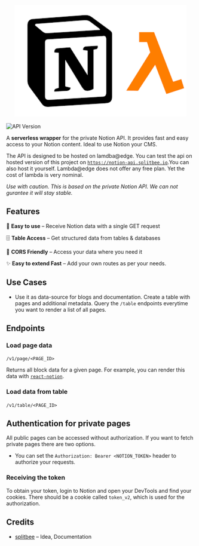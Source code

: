 <p align="center">
  <img width="460" height="300" src="https://github.com/maddygoround/notionedge/blob/master/image.png">
</p>

![API Version](https://badgen.net/badge/API%20Version/v1/green)

A **serverless wrapper** for the private Notion API. It provides fast and easy access to your Notion content.
Ideal to use Notion your CMS.

The API is designed to be hosted on lamdba@edge. You can test the api on hosted version of this project on [`https://notion-api.splitbee.io`](https://notion-api.splitbee.io/).You can also host it yourself. Lambda@edge does not offer any free plan. Yet the cost of lambda is very nominal.

_Use with caution. This is based on the private Notion API. We can not gurantee it will stay stable._

## Features

🍭 **Easy to use** – Receive Notion data with a single GET request

🗄 **Table Access** – Get structured data from tables & databases

🛫 **CORS Friendly** – Access your data where you need it

✨ **Easy to extend Fast** – Add your own routes as per your needs.

## Use Cases

- Use it as data-source for blogs and documentation. Create a table with pages and additional metadata. Query the `/table` endpoints everytime you want to render a list of all pages.

## Endpoints

### Load page data

`/v1/page/<PAGE_ID>`

Returns all block data for a given page.
For example, you can render this data with [`react-notion`](https://github.com/splitbee/react-notion).

### Load data from table

`/v1/table/<PAGE_ID>`

## Authentication for private pages

All public pages can be accessed without authorization. If you want to fetch private pages there are two options.
- You can set the `Authorization: Bearer <NOTION_TOKEN>` header to authorize your requests.

### Receiving the token
To obtain your token, login to Notion and open your DevTools and find your cookies. There should be a cookie called `token_v2`, which is used for the authorization.

## Credits
- [splitbee](https://github.com/splitbee/notion-api-worker) – Idea, Documentation
